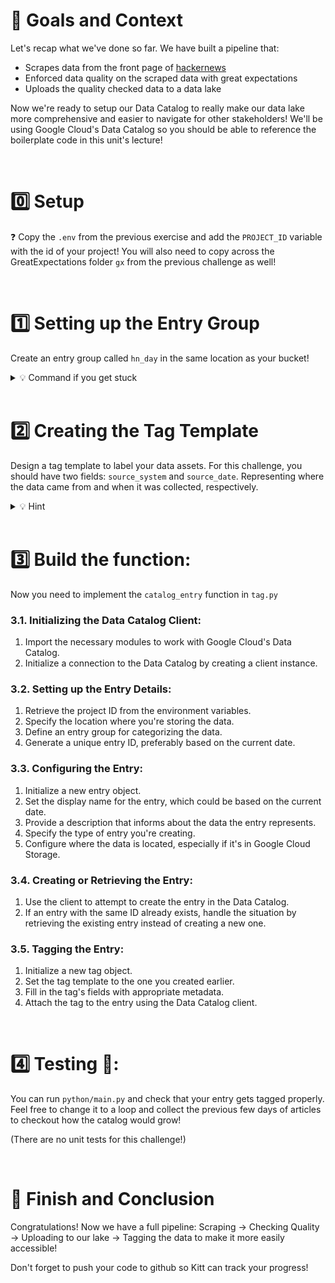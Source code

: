 # 🎯 Goals and Context

Let's recap what we've done so far. We have built a pipeline that:
- Scrapes data from the front page of [hackernews](https://news.ycombinator.com/front)
- Enforced data quality on the scraped data with great expectations
- Uploads the quality checked data to a data lake

Now we're ready to setup our Data Catalog to really make our data lake more comprehensive and easier to navigate for other stakeholders! We'll be using Google Cloud's Data Catalog so you should be able to reference the boilerplate code in this unit's lecture!

<br>

# 0️⃣ Setup

❓ Copy the `.env` from the previous exercise and add the `PROJECT_ID` variable with the id of your project! You will also need to copy across the GreatExpectations folder `gx` from the previous challenge as well!

<br>

# 1️⃣ Setting up the Entry Group

Create an entry group called `hn_day` in the same location as your bucket!

<details>
<summary markdown='span'>💡 Command if you get stuck</summary>

```bash
gcloud beta data-catalog entry-groups create hn_day --location=eu --description="Entry group for daily Hacker News data"
```

</details>

<br>

# 2️⃣ Creating the Tag Template

Design a tag template to label your data assets. For this challenge, you should have two fields: `source_system` and `source_date`. Representing where the data came from and when it was collected, respectively.

<details>
<summary markdown='span'>💡 Hint</summary>

```bash
gcloud beta data-catalog tag-templates create data_source_info_template --location=eu --display-name="Data Source Info" \
    --field=id=source_system,type=string,display-name="Source System" \
    --field=id=source_date,type=timestamp,display-name="Source Date"
```

</details>

<br>

# 3️⃣ Build the function:

Now you need to implement the `catalog_entry` function in `tag.py`

### 3.1. Initializing the Data Catalog Client:

1. Import the necessary modules to work with Google Cloud's Data Catalog.
2. Initialize a connection to the Data Catalog by creating a client instance.

### 3.2. Setting up the Entry Details:

1. Retrieve the project ID from the environment variables.
2. Specify the location where you're storing the data.
3. Define an entry group for categorizing the data.
4. Generate a unique entry ID, preferably based on the current date.

### 3.3. Configuring the Entry:

1. Initialize a new entry object.
2. Set the display name for the entry, which could be based on the current   date.
3. Provide a description that informs about the data the entry represents.
4. Specify the type of entry you're creating.
5. Configure where the data is located, especially if it's in Google Cloud Storage.

### 3.4. Creating or Retrieving the Entry:

1. Use the client to attempt to create the entry in the Data Catalog.
2. If an entry with the same ID already exists, handle the situation by retrieving the existing entry instead of creating a new one.

### 3.5. Tagging the Entry:

1. Initialize a new tag object.
2. Set the tag template to the one you created earlier.
3. Fill in the tag's fields with appropriate metadata.
4. Attach the tag to the entry using the Data Catalog client.

<br>

# 4️⃣ Testing 🧪:

You can run `python/main.py` and check that your entry gets tagged properly. Feel free to change it to a loop and collect the previous few days of articles to checkout how the catalog would grow!

(There are no unit tests for this challenge!)

<br>

# 🏁 Finish and Conclusion

Congratulations! Now we have a full pipeline: Scraping -> Checking Quality -> Uploading to our lake -> Tagging the data to make it more easily accessible!

Don't forget to push your code to github so Kitt can track your progress!

<br>
